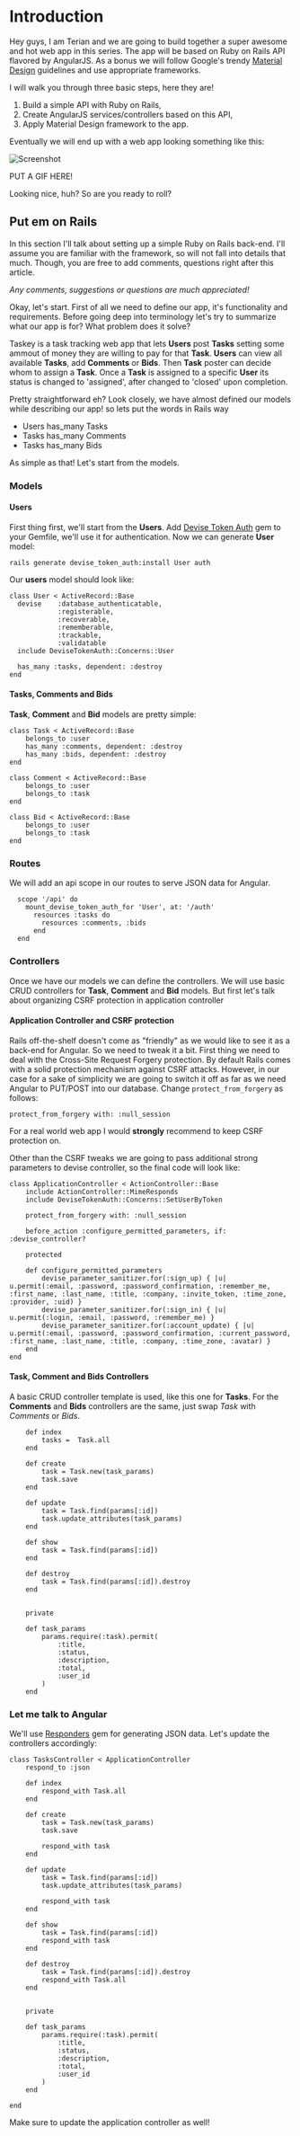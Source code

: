 # Introduction

Hey guys, I am Terian and we are going to build together a super awesome and  hot web app in this series. The app will be based on Ruby on Rails API flavored by AngularJS. As a bonus we will follow Google's trendy [Material Design](http://www.google.com/design/spec/material-design/introduction.html) guidelines and use appropriate frameworks.

I will walk you through three basic steps, here they are!

1. Build a simple API with Ruby on Rails,
2. Create AngularJS services/controllers based on this API,
3. Apply Material Design framework to the app.

Eventually we will end up with a web app looking something like this:

![Screenshot](http://i.imgur.com/UVTJc60.png)

PUT A GIF HERE!

Looking nice, huh? So are you ready to roll?


## Put em on Rails

In this section I'll talk about setting up a simple Ruby on Rails back-end. I'll assume you are familiar with the framework, so will not fall into details that much. Though, you are free to add comments, questions right after this article.

*Any comments, suggestions or questions are much appreciated!*

Okay, let's start. First of all we need to define our app, it's functionality and requirements. Before going deep into terminology let's try to summarize what our app is for? What problem does it solve?

Taskey is a task tracking web app that lets **Users** post **Tasks** setting some ammout of money they are willing to pay for that **Task**. **Users** can view all available **Tasks**, add **Comments** or **Bids**. Then **Task** poster can decide whom to assign a **Task**. Once a **Task** is assigned to a specific **User** its status is changed to 'assigned', after changed to 'closed' upon completion.

Pretty straightforward eh? Look closely, we have almost defined our models while describing our app! so lets put the words in Rails way
- Users has_many Tasks
- Tasks has_many Comments
- Tasks has_many Bids

As simple as that!
Let's start from the models.

### Models

#### Users
First thing first, we'll start from the **Users**. Add [Devise Token Auth](https://github.com/lynndylanhurley/devise_token_auth) gem to your Gemfile, we'll use it for authentication. Now we can generate **User** model:

```
rails generate devise_token_auth:install User auth
```

Our **users** model should look like:

```
class User < ActiveRecord::Base
  devise	:database_authenticatable,
  			:registerable,
  			:recoverable,
  			:rememberable,
  			:trackable,
  			:validatable
  include DeviseTokenAuth::Concerns::User

  has_many :tasks, dependent: :destroy
end
```

#### Tasks, Comments and Bids
**Task**, **Comment** and **Bid** models are pretty simple:

```
class Task < ActiveRecord::Base
	belongs_to :user
	has_many :comments, dependent: :destroy
	has_many :bids, dependent: :destroy
end

class Comment < ActiveRecord::Base
	belongs_to :user
	belongs_to :task
end

class Bid < ActiveRecord::Base
	belongs_to :user
	belongs_to :task
end
```


### Routes
We will add an api scope in our routes to serve JSON data for Angular.

```
  scope '/api' do
    mount_devise_token_auth_for 'User', at: '/auth'
      resources :tasks do
        resources :comments, :bids
      end
  end
```


### Controllers
Once we have our models we can define the controllers. We will use basic CRUD controllers for **Task**, **Comment** and **Bid** models. But first let's talk about organizing CSRF protection in application controller

#### Application Controller and CSRF protection
Rails off-the-shelf doesn't come as "friendly" as we would like to see it as a back-end for Angular. So we need to tweak it a bit. First thing we need to deal with the Cross-Site Request Forgery protection. By default Rails comes with a solid protection mechanism against CSRF attacks. However, in our case for a sake of simplicity we are going to switch it off as far as we need Angular to PUT/POST into our database. Change ```protect_from_forgery``` as follows:
```
protect_from_forgery with: :null_session
```
For a real world web app I would **strongly** recommend to keep CSRF protection on.

Other than the CSRF tweaks we are going to pass additional strong parameters to devise controller, so the final code will look like:
```
class ApplicationController < ActionController::Base
	include ActionController::MimeResponds
	include DeviseTokenAuth::Concerns::SetUserByToken

  	protect_from_forgery with: :null_session

	before_action :configure_permitted_parameters, if: :devise_controller?
 
  	protected
    
    def configure_permitted_parameters
    	devise_parameter_sanitizer.for(:sign_up) { |u| u.permit(:email, :password, :password_confirmation, :remember_me, :first_name, :last_name, :title, :company, :invite_token, :time_zone, :provider, :uid) }
    	devise_parameter_sanitizer.for(:sign_in) { |u| u.permit(:login, :email, :password, :remember_me) }
    	devise_parameter_sanitizer.for(:account_update) { |u| u.permit(:email, :password, :password_confirmation, :current_password, :first_name, :last_name, :title, :company, :time_zone, :avatar) }
    end
end
```


#### Task, Comment and Bids Controllers
A basic CRUD controller template is used, like this one for **Tasks**. For the **Comments** and **Bids** controllers are the same, just swap *Task* with *Comments* or *Bids*.

```
	def index
		tasks =  Task.all
	end

	def create
		task = Task.new(task_params)
		task.save
	end

	def update
		task = Task.find(params[:id])
		task.update_attributes(task_params)
	end

	def show
		task = Task.find(params[:id])
	end

	def destroy
		task = Task.find(params[:id]).destroy
	end


	private

	def task_params
		params.require(:task).permit(
			:title,
			:status,
			:description,
			:total,
			:user_id
		)
	end
```

### Let me talk to Angular
We'll use [Responders](https://github.com/plataformatec/responders) gem for generating JSON data. Let's update the controllers accordingly:

```
class TasksController < ApplicationController
	respond_to :json
	
	def index
		respond_with Task.all
	end

	def create
		task = Task.new(task_params)
		task.save

		respond_with task
	end

	def update
		task = Task.find(params[:id])
		task.update_attributes(task_params)
		
		respond_with task
	end

	def show
		task = Task.find(params[:id])
		respond_with task
	end

	def destroy
		task = Task.find(params[:id]).destroy
		respond_with Task.all
	end


	private

	def task_params
		params.require(:task).permit(
			:title,
			:status,
			:description,
			:total,
			:user_id
		)
	end

end
```
Make sure to update the application controller as well!

